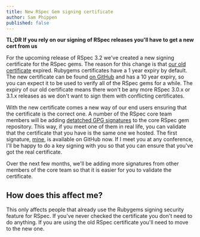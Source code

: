 ```yaml
---
title: New RSpec Gem signing certificate
author: Sam Phippen
published: false
---
```


**TL;DR If you rely on our signing of RSpec releases you'll have to get a new cert from us**

For the upcoming release of RSpec 3.2 we've created a new signing certificate
for the RSpec gems. The reason for this change is that
[our old certificate](https://github.com/rspec/rspec/blob/6af4995482ade2d49ad361ee003dee29f713ab17/certs/rspec.pem)
expired. Rubygems certificates have a 1 year expiry by default. The new certificate can be found
[on GitHub](https://github.com/rspec/rspec/blob/858e0c2ac849d941bfd5b3a5c5e04a4f596fe666/certs/rspec.pem)
and has a 10 year expiry, so you can expect it to be used to verify all of the
RSpec gems for a while. The expiry of our old certificate means there won't be
any more RSpec 3.0.x or 3.1.x releases as we don't want to sign them with
conflicting certificates.

With the new certificate comes a new way of our end users ensuring that the
certificate is the correct one. A number of the RSpec core team members
will be adding [detatched GPG signatures](https://www.gnupg.org/gph/en/manual.html#AEN161) to
the core RSpec gem repository. This way, if you meet one of them in real life, you can
validate that the certificate that you have is the same one we hosted. The first signature,
[mine](https://github.com/rspec/rspec/blob/858e0c2ac849d941bfd5b3a5c5e04a4f596fe666/certs/samphippen.asc), is
available on GitHub now. If I meet you at any conference, I'll be happy to do a key signing
with you so that you can ensure that you've got the real certificate.

Over the next few months, we'll be adding more signatures from other members of
the core team so that it is easier for you to validate the certificate.

## How does this affect me?

This only affects people that already use the Rubygems signing security feature
for RSpec. If you've never checked the certificate you don't need to do anything.
If you are using the old RSpec certificate you'll need to move to the new one.
